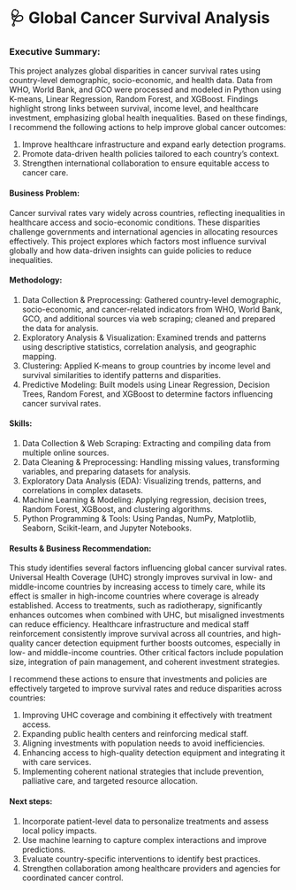 # 🩺 Global Cancer Survival Analysis

### Executive Summary:

This project analyzes global disparities in cancer survival rates using country-level demographic, socio-economic, and health data.
Data from WHO, World Bank, and GCO were processed and modeled in Python using K-means, Linear Regression, Random Forest, and XGBoost.
Findings highlight strong links between survival, income level, and healthcare investment, emphasizing global health inequalities. 
Based on these findings, I recommend the following actions to help improve global cancer outcomes:

1. Improve healthcare infrastructure and expand early detection programs.
2. Promote data-driven health policies tailored to each country’s context.
3. Strengthen international collaboration to ensure equitable access to cancer care.

#### Business Problem: 

Cancer survival rates vary widely across countries, reflecting inequalities in healthcare access and socio-economic conditions. These disparities challenge governments and international agencies in allocating resources effectively. This project explores which factors most influence survival globally and how data-driven insights can guide policies to reduce inequalities.

#### Methodology:

1. Data Collection & Preprocessing: Gathered country-level demographic, socio-economic, and cancer-related indicators from WHO, World Bank, GCO, and additional sources via web scraping; cleaned and prepared the data for analysis.
2. Exploratory Analysis & Visualization: Examined trends and patterns using descriptive statistics, correlation analysis, and geographic mapping.
3. Clustering: Applied K-means to group countries by income level and survival similarities to identify patterns and disparities.
4. Predictive Modeling: Built models using Linear Regression, Decision Trees, Random Forest, and XGBoost to determine factors influencing cancer survival rates.

#### Skills:

1. Data Collection & Web Scraping: Extracting and compiling data from multiple online sources.
2. Data Cleaning & Preprocessing: Handling missing values, transforming variables, and preparing datasets for analysis.
3. Exploratory Data Analysis (EDA): Visualizing trends, patterns, and correlations in complex datasets.
4. Machine Learning & Modeling: Applying regression, decision trees, Random Forest, XGBoost, and clustering algorithms.
5. Python Programming & Tools: Using Pandas, NumPy, Matplotlib, Seaborn, Scikit-learn, and Jupyter Notebooks.

#### Results & Business Recommendation:

This study identifies several factors influencing global cancer survival rates. Universal Health Coverage (UHC) strongly improves survival in low- and middle-income countries by increasing access to timely care, while its effect is smaller in high-income countries where coverage is already established. Access to treatments, such as radiotherapy, significantly enhances outcomes when combined with UHC, but misaligned investments can reduce efficiency. Healthcare infrastructure and medical staff reinforcement consistently improve survival across all countries, and high-quality cancer detection equipment further boosts outcomes, especially in low- and middle-income countries. Other critical factors include population size, integration of pain management, and coherent investment strategies.

I recommend these actions to ensure that investments and policies are effectively targeted to improve survival rates and reduce disparities across countries:

1. Improving UHC coverage and combining it effectively with treatment access.
2. Expanding public health centers and reinforcing medical staff.
3. Aligning investments with population needs to avoid inefficiencies.
4. Enhancing access to high-quality detection equipment and integrating it with care services.
5. Implementing coherent national strategies that include prevention, palliative care, and targeted resource allocation.

#### Next steps:

1. Incorporate patient-level data to personalize treatments and assess local policy impacts.
2. Use machine learning to capture complex interactions and improve predictions.
3. Evaluate country-specific interventions to identify best practices.
4. Strengthen collaboration among healthcare providers and agencies for coordinated cancer control.
